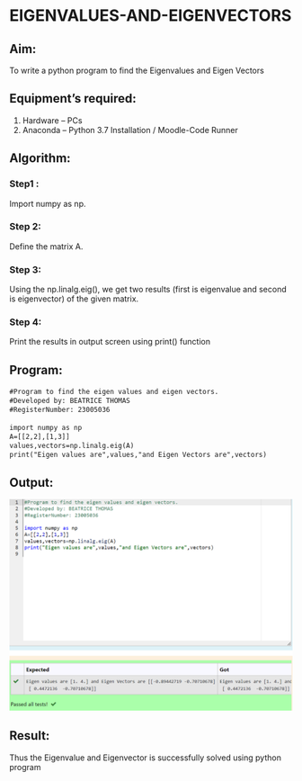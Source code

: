 # EIGENVALUES-AND-EIGENVECTORS
## Aim:
To write a python program to find the Eigenvalues and Eigen Vectors
## Equipment’s required:
1. 	Hardware – PCs
2. 	Anaconda – Python 3.7 Installation / Moodle-Code Runner
## Algorithm:
### Step1 : 
Import numpy as np.
### Step 2: 
Define the matrix A.
### Step 3:
 Using the np.linalg.eig(),  we get two results (first is eigenvalue and second is eigenvector) of the given matrix.
### Step 4: 
Print the results in output screen using print() function
## Program:
```
#Program to find the eigen values and eigen vectors.
#Developed by: BEATRICE THOMAS 
#RegisterNumber: 23005036

import numpy as np
A=[[2,2],[1,3]]
values,vectors=np.linalg.eig(A)
print("Eigen values are",values,"and Eigen Vectors are",vectors)
```
## Output:
![Alt text](<Screenshot 2023-11-24 210051.png>)

## Result:
Thus the Eigenvalue and Eigenvector is successfully solved using python program
